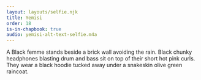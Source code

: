 ```yaml
---
layout: layouts/selfie.njk
title: Yemisi
order: 18
is-in-chapbook: true
audio: yemisi-alt-text-selfie.m4a
---
```

A Black femme stands beside a brick wall avoiding the rain. Black chunky headphones blasting drum and bass sit on top of their short hot pink curls. They wear a black hoodie tucked away under a snakeskin olive green raincoat.
